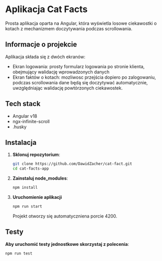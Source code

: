 # Aplikacja Cat Facts

Prosta aplikacja oparta na Angular, która wyświetla losowe ciekawostki o kotach z mechanizmem doczytywania podczas scrollowania.

## **Informacje o projekcie**

Aplikacja składa się z dwóch ekranów:

- Ekran logowania: prosty formularz logowania po stronie klienta, obejmujący walidację wprowadzonych danych
- Ekran faktów o kotach: mozliwosc przejścia dopiero po zalogowaniu, podczas scrollowania dane będą się doczytywać automatycznie, uwzględniając walidację powtórzonych ciekawostek.

## Tech stack

- Angular v18
- ngx-infinite-scroll
- .husky

## **Instalacja**

1. **Sklonuj repozytorium**:
   ```bash
   git clone https://github.com/DawidZacher/cat-fact.git
   cd cat-facts-app
   ```
2. **Zainstaluj node_modules**:
   ```bash
   npm install
   ```
3. **Uruchomienie aplikacji**
   ```bash
   npm run start
   ```
   Projekt otworzy się automatyczniena porcie 4200.

## **Testy**

**Aby uruchomić testy jednostkowe skorzystaj z polecenia**:

```bash
npm run test
```
